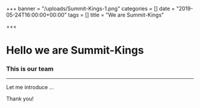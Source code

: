 +++
banner = "/uploads/Summit-Kings-1.png"
categories = []
date = "2019-05-24T16:00:00+00:00"
tags = []
title = "We are Summit-Kings"

+++
# Hello we are Summit-Kings

### This is our team

***

Let me introduce ...

Thank you!